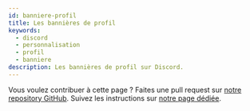 ```yaml
---
id: banniere-profil
title: Les bannières de profil
keywords:
  - discord
  - personnalisation
  - profil
  - banniere
description: Les bannières de profil sur Discord.
---
```

Vous voulez contribuer à cette page ? Faites une pull request sur [notre repository GitHub](https://github.com/discordfr/wiki). Suivez les instructions sur [notre page dédiée](https://discord.fr/wiki/contribuer).
